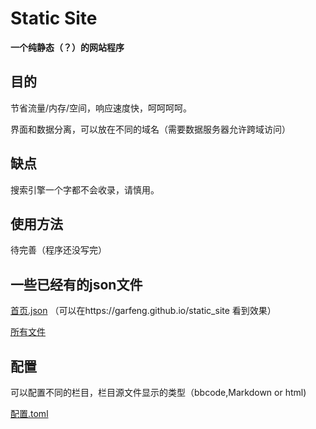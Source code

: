 # Static Site

**一个纯静态（？）的网站程序**

## 目的

节省流量/内存/空间，响应速度快，呵呵呵呵。

界面和数据分离，可以放在不同的域名（需要数据服务器允许跨域访问）

## 缺点

搜索引擎一个字都不会收录，请慎用。


## 使用方法

待完善（程序还没写完）


## 一些已经有的json文件

[首页.json](https://github.com/garfeng/static_site/blob/master/config/test_data/index.json) （可以在https://garfeng.github.io/static_site 看到效果）

[所有文件](https://github.com/garfeng/static_site/tree/master/config/test_data)

## 配置

可以配置不同的栏目，栏目源文件显示的类型（bbcode,Markdown or html)

[配置.toml](https://github.com/garfeng/static_site/blob/master/config/app.toml)